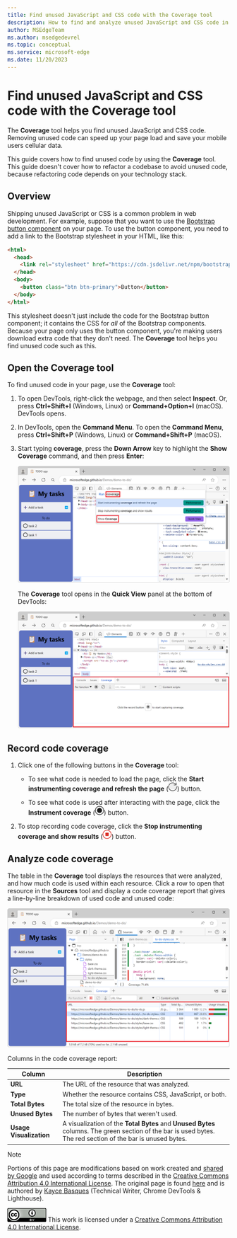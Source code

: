 ```yaml
---
title: Find unused JavaScript and CSS code with the Coverage tool
description: How to find and analyze unused JavaScript and CSS code in Microsoft Edge DevTools.
author: MSEdgeTeam
ms.author: msedgedevrel
ms.topic: conceptual
ms.service: microsoft-edge
ms.date: 11/20/2023
---
```

<!-- Copyright Kayce Basques

   Licensed under the Apache License, Version 2.0 (the "License");
   you may not use this file except in compliance with the License.
   You may obtain a copy of the License at

       https://www.apache.org/licenses/LICENSE-2.0

   Unless required by applicable law or agreed to in writing, software
   distributed under the License is distributed on an "AS IS" BASIS,
   WITHOUT WARRANTIES OR CONDITIONS OF ANY KIND, either express or implied.
   See the License for the specific language governing permissions and
   limitations under the License.  -->
# Find unused JavaScript and CSS code with the Coverage tool

The **Coverage** tool helps you find unused JavaScript and CSS code.  Removing unused code can speed up your page load and save your mobile users cellular data.

This guide covers how to find unused code by using the **Coverage** tool. This guide doesn't cover how to refactor a codebase to avoid unused code, because refactoring code depends on your technology stack.


<!-- ====================================================================== -->
## Overview

Shipping unused JavaScript or CSS is a common problem in web development.  For example, suppose that you want to use the [Bootstrap button component](https://getbootstrap.com/docs/4.3/components/buttons) on your page.  To use the button component, you need to add a link to the Bootstrap stylesheet in your HTML, like this:

```html
<html>
  <head>
    <link rel="stylesheet" href="https://cdn.jsdelivr.net/npm/bootstrap@5.3.2/dist/css/bootstrap.min.css">
  </head>
  <body>
    <button class="btn btn-primary">Button</button>
  </body>
</html>
```

This stylesheet doesn't just include the code for the Bootstrap button component; it contains the CSS for _all_ of the Bootstrap components.  Because your page only uses the button component, you're making users download extra code that they don't need.  The **Coverage** tool helps you find unused code such as this.


<!-- ====================================================================== -->
## Open the Coverage tool

To find unused code in your page, use the **Coverage** tool:

1. To open DevTools, right-click the webpage, and then select **Inspect**.  Or, press **Ctrl+Shift+I** (Windows, Linux) or **Command+Option+I** (macOS).  DevTools opens.

1. In DevTools, open the **Command Menu**. To open the **Command Menu**, press **Ctrl+Shift+P** (Windows, Linux) or **Command+Shift+P** (macOS).

1. Start typing **coverage**, press the **Down Arrow** key to highlight the **Show Coverage** command, and then press **Enter**:

   ![The Command Menu pop-up in DevTools, showing the Show Coverage command](./index-images/command-menu-show-coverage.png)

   The **Coverage** tool opens in the **Quick View** panel at the bottom of DevTools:

   ![The Coverage tool](./index-images/coverage-console-drawer-coverage-empty.png)


<!-- ====================================================================== -->
## Record code coverage

1. Click one of the following buttons in the **Coverage** tool:

   *  To see what code is needed to load the page, click the **Start instrumenting coverage and refresh the page** (![The Start instrumenting coverage and refresh the page icon](./index-images/reload-icon.png)) button.

   *  To see what code is used after interacting with the page, click the **Instrument coverage** (![The Instrument coverage icon](./index-images/record-icon.png)) button.

1. To stop recording code coverage, click the **Stop instrumenting coverage and show results** (![The Stop instrumenting coverage and show results icon](./index-images/stop-icon.png)) button.


<!-- ====================================================================== -->
## Analyze code coverage

The table in the **Coverage** tool displays the resources that were analyzed, and how much code is used within each resource.  Click a row to open that resource in the **Sources** tool and display a code coverage report that gives a line-by-line breakdown of used code and unused code:

![A code coverage report](./index-images/coverage-sources-resource-drawer-coverage-selected.png)

Columns in the code coverage report:

| Column | Description |
| --- | --- |
| **URL** | The URL of the resource that was analyzed. |
| **Type** | Whether the resource contains CSS, JavaScript, or both. |
| **Total Bytes** | The total size of the resource in bytes. |
| **Unused Bytes** | The number of bytes that weren't used. |
| **Usage Visualization** | A visualization of the **Total Bytes** and **Unused Bytes** columns.  The green section of the bar is used bytes.  The red section of the bar is unused bytes. |


<!-- ====================================================================== -->
> [!NOTE]
> Portions of this page are modifications based on work created and [shared by Google](https://developers.google.com/terms/site-policies) and used according to terms described in the [Creative Commons Attribution 4.0 International License](https://creativecommons.org/licenses/by/4.0).
> The original page is found [here](https://developer.chrome.com/docs/devtools/coverage/) and is authored by [Kayce Basques](https://developers.google.com/web/resources/contributors#kayce-basques) (Technical Writer, Chrome DevTools \& Lighthouse).

[![Creative Commons License](../../media/cc-logo/88x31.png)](https://creativecommons.org/licenses/by/4.0)
This work is licensed under a [Creative Commons Attribution 4.0 International License](https://creativecommons.org/licenses/by/4.0).
